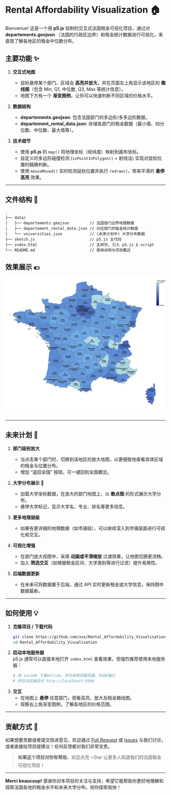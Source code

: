 # Rental Affordability Visualization 🏠

Bienvenue! 这是一个用 **p5.js** 绘制的交互式法国租金可视化项目，通过对 **departements.geojson** （法国的行政区边界）和租金统计数据进行可视化，来直观了解各地区的租金中位数分布。  

## 主要功能 ✨

1. **交互式地图**  
   - 鼠标悬停某个部门，区域会 **高亮并放大**，并在页面左上角显示该地区的 **箱线图**（包含 Min, Q1, 中位数, Q3, Max 等统计信息）。  
   - 地图下方有一个 **渐变图例**，让你可以快速判断不同区域的价格水平。  

2. **数据结构**  
   - **departements.geojson**: 包含法国部门的多边形/多多边形数据。  
   - **departement_rental_data.json**: 存储各部门的租金数据（最小值、四分位数、中位数、最大值等）。  

3. **技术细节**  
   - 使用 **p5.js** 的 `map()` 将地理坐标（经纬度）映射到画布坐标。  
   - 自定义的多边形碰撞检测 (`isPointInPolygon()` + 射线法) 实现对鼠标位置的精确判断。  
   - 使用 `mouseMoved()` 实时检测鼠标位置并执行 `redraw()`，带来平滑的 **悬停高亮** 效果。

---

## 文件结构 📁

```
.
├── data/
│   ├── departements.geojson         // 法国部门边界地理数据
│   ├── departement_rental_data.json // 对应部门的租金统计数据
│   └── universities.json            // (未来计划中) 大学分布数据
├── sketch.js                        // p5.js 主代码
├── index.html                       // 主网页, 引入 p5.js & script
└── README.md                        // 使用说明与项目概述
```

## 效果展示 💶

![alt text](images/result.jpg)

---

## 未来计划 🚀

1. **部门级别放大**  
   - 当点击某个部门时，切换到该地区的放大地图，以更细致地查看具体区域的租金与位置分布。  
   - 增加 “返回全国” 按钮，可一键回到全国概览。  

2. **大学分布展示** 🏫  
   - 加载大学坐标数据，在放大的部门地图上，以 **散点图** 的形式展示大学分布。  
   - 悬停大学标记，显示大学名、专业、排名等更多信息。  

3. **更多地理层级**  
   - 如果有更详细的地理数据（如市镇级），可以继续深入到市镇层面进行可视化和交互。  

4. **可视化增强**  
   - 在部门放大视图中，采用 **动画或平滑缩放** 过渡效果，让地图切换更流畅。  
   - 加入 **筛选交互**（如根据租金区间、大学类别等进行过滤）提升易用性。

5. **后端数据更新**  
   - 在未来可将数据置于后端，通过 API 实时更新租金或大学信息，保持图中数据最新。  

---

## 如何使用 💡

1. **克隆项目 / 下载代码**  
   ```bash
   git clone https://github.com/xxx/Rental_Affordability_Visualisation.git
   cd Rental_Affordability_Visualisation
   ```
2. **启动本地服务器**  
   p5.js 通常可以直接本地打开 `index.html` 查看效果，但强烈推荐使用本地服务器：
   ```bash
   # 用 vscode 下载onlive，作为简易的服务器，5500端口
   # 然后浏览器访问 http://localhost:5500
   ```
3. **交互**  
   - 在地图上 **悬停** 任意部门，观看高亮、放大及租金箱线图。  
   - 观察右上角渐变图例，了解各地区的价格范围。  

---

## 贡献方式 🤝

如果想要贡献或者提交改进意见，欢迎通过 [Pull Request](https://github.com/) 或 [Issues](https://github.com/) 与我们讨论，或者直接给项目提建议！任何反馈都对我们非常宝贵。

> **如果这个项目对你有帮助**，欢迎点亮 ⭐Star 让更多人知道我们的法国租金可视化项目！  

---

**Merci beaucoup!** 感谢你对本项目的关注与支持，希望它能帮助你更好地理解和探索法国各地的租金水平和未来大学分布。祝你探索愉快！  
